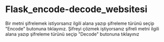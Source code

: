 # Flask_encode-decode_websitesi

Bir metni şifrelemek istiyorsanız ilgili alana yazıp şifreleme türünü seçip "Encode" butonuna tıklayınız.
Şifreyi çözmek iştiyorsanız şifreli metni ilgili alana yazıp şifreleme türünü seçip "Decode" butonuna tıklayınız
